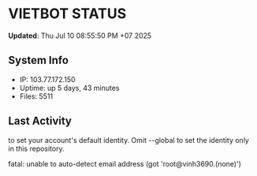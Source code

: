 # VIETBOT STATUS
**Updated**: Thu Jul 10 08:55:50 PM +07 2025

## System Info
- IP: 103.77.172.150
- Uptime: up 5 days, 43 minutes
- Files: 5511

## Last Activity

to set your account's default identity.
Omit --global to set the identity only in this repository.

fatal: unable to auto-detect email address (got 'root@vinh3690.(none)')
